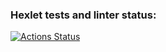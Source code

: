 ### Hexlet tests and linter status:
[![Actions Status](https://github.com/peperopuripuri/algorithms-project-69/actions/workflows/hexlet-check.yml/badge.svg)](https://github.com/peperopuripuri/algorithms-project-69/actions)
